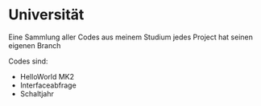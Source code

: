 # Universität
Eine Sammlung aller Codes aus meinem Studium
jedes Project hat seinen eigenen Branch

Codes sind: 
  - HelloWorld MK2
  - Interfaceabfrage
  - Schaltjahr
